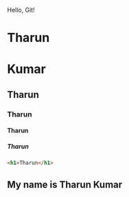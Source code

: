 Hello, Git!
# Tharun

# Kumar

## Tharun

### Tharun

#### Tharun

##### Tharun

``` html
<h1>Tharun</h1>

```

## My name is Tharun Kumar
